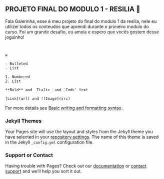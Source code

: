 ## PROJETO FINAL DO MODULO 1 - RESILIA 💛

Fala Galerinha, esse é meu projeto do final do modulo 1 da resilia, nele eu utilizei todos os conteudos que aprendi durante o primeiro modulo do curso.
Foi um grande desafio, eu ameia e espero que vocês gostem desse joguinho!

```Tela inicial do game


w

- Bulleted
- List

1. Numbered
2. List

**Bold** and _Italic_ and `Code` text

[Link](url) and ![Image](src)
```

For more details see [Basic writing and formatting syntax](https://docs.github.com/en/github/writing-on-github/getting-started-with-writing-and-formatting-on-github/basic-writing-and-formatting-syntax).

### Jekyll Themes

Your Pages site will use the layout and styles from the Jekyll theme you have selected in your [repository settings](https://github.com/gabrieldiasweb/projeto-final-do-modulo1-resilia/settings/pages). The name of this theme is saved in the Jekyll `_config.yml` configuration file.

### Support or Contact

Having trouble with Pages? Check out our [documentation](https://docs.github.com/categories/github-pages-basics/) or [contact support](https://support.github.com/contact) and we’ll help you sort it out.
